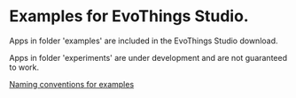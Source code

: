 # Examples for EvoThings Studio.

Apps in folder 'examples' are included in the EvoThings Studio download.

Apps in folder 'experiments' are under development and are not guaranteed to work.

[Naming conventions for examples](https://github.com/evothings/EvoThingsExamples/wiki/Naming-Conventions)
